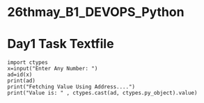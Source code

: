 # 26thmay_B1_DEVOPS_Python



# Day1 Task Textfile
```
import ctypes
x=input("Enter Any Number: ")
ad=id(x)
print(ad)
print("Fetching Value Using Address....")
print("Value is: " , ctypes.cast(ad, ctypes.py_object).value)
```

